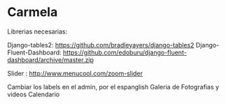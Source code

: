 Carmela
=======

Librerias necesarias:

Django-tables2: https://github.com/bradleyayers/django-tables2
Django-Fluent-Dashboard: https://github.com/edoburu/django-fluent-dashboard/archive/master.zip


Slider : http://www.menucool.com/zoom-slider


Cambiar los labels en el admin, por el espanglish
Galeria de Fotografias y videos
Calendario


